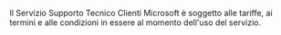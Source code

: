 <Token xmlns:xlink="http://www.w3.org/1999/xlink">Il Servizio Supporto Tecnico Clienti Microsoft è soggetto alle tariffe, ai termini e alle condizioni in essere al momento dell'uso del servizio.</Token>

<!--HONumber=Jun16_HO4-->



